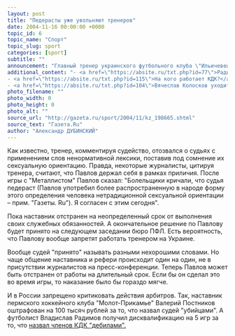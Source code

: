 ```yaml
---
layout: post
title: "Педерасты уже увольняют тренеров"
date: 2004-11-16 00:00:00 +0000
topic_id: 6
topic_name: "Спорт"
topic_slug: sport
categories: [sport]
subtitle: ""
announcement: "Главный тренер украинского футбольного клуба \"Ильичевец\" Николай Павлов отстранен от работы на неопределенный срок. Он назвал арбитров, работающих в чемпионате страны, \"педерастами\", и этого ему не простили."
additional_content: "- <a href=\"https://absite.ru/txt.php?id=77\">Радимов ответил за дебилов</a>
- <a href=\"https://absite.ru/txt.php?id=115\">На кого работает КДК?</a>
- <a href=\"https://absite.ru/txt.php?id=104\">Вячеслав Колосков уходит в отставку</a>"
photo_filename: ""
photo_width: 0
photo_height: 0
photo_alt: ""
source_url: "http://gazeta.ru/sport/2004/11/kz_198665.shtml"
source_text: "Газета.Ru"
author: "Александр ДУБИНСКИЙ"
---
```

Как известно, тренер, комментируя судейство, отозвался о судьях с применением слов ненормативной лексики, поставив под сомнение их сексуальную ориентацию. Правда, некоторые журналисты, цитируя тренера, считают, что Павлов держал себя в рамках приличия. После игры с "Металлистом" Павлов сказал: "Болельщики кричали, что судья педераст (Павлов употребил более распространенную в народе форму этого определения человека нетрадиционной сексуальной ориентации – прим. "Газеты. Ru"). Я согласен с этим сегодня".

Пока наставник отстранен на неопределенный срок от выполнения своих служебных обязанностей. А окончательное решение по Павлову будет принято на следующем заседании бюро ПФЛ. Есть вероятность, что Павлову вообще запретят работать тренером на Украине.

Вообще судей "принято" называть разными нехорошими словами. Но чаще общение наставника и рефери происходит один на один, не в присутствии журналистов на пресс-конференции. Теперь Павлов может быть отстранен от работы на длительный срок. Если бы он сделал это во время игры, то наказание было бы гораздо мягче.

И в России запрещено критиковать действия арбитров. Так, наставник пермского хоккейного клуба "Молот-Прикамье" Валерий Постников оштрафован на 100 тысяч рублей за то, что назвал судей "убийцами". А футболист Владислав Радимов получил дисквалификацию на 5 игр за то, что <a href="https://absite.ru/txt.php?id=77">назвал членов КДК "дебилами".</a>

